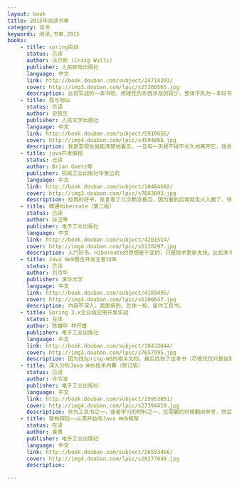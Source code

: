 ```yaml
---
layout: book
title: 2015年阅读书单
category: 读书
keywords: 阅读,书单,2015
books: 
    - title: spring实战
      status: 已读
      author: 沃尔斯 (Craig Walls) 
      publisher: 人民邮电出版社
      language: 中文
      link: http://book.douban.com/subject/24714203/
      cover: http://img3.douban.com/lpic/s27260565.jpg
      description: 比较实战的一本书吧，原理性的东西涉及的较少，整体不失为一本好书。
    - title: 我与地坛
      status: 已读
      author: 史铁生
      publisher: 人民文学出版社
      language: 中文
      link: http://book.douban.com/subject/5910656/
      cover: http://img4.douban.com/lpic/s4594868.jpg
      description: 我甚至现在就能清楚地看见，一旦有一天我不得不长久地离开它，我会怎样想念它，我会怎样想念它并且梦见它，我会怎样因为不敢想念它而梦也梦不到它。宇宙以其不息的欲望将一个歌舞炼为永恒。这欲望有怎样一个人间的姓名，大可忽略不计。每个人的地坛都不一样吧，到最后，也不是我在地坛，而是地坛在我。
    - title: java并发编程
      status: 已读
      author: Brian Goetz等
      publisher: 机械工业出版社华章公司
      language: 中文
      link: http://book.douban.com/subject/10484692/
      cover: http://img3.douban.com/lpic/s7663093.jpg
      description: 经典的好书，反复看了几次都没看完，因为看到后面就走火入魔了，待内力深厚些再战吧！
    - title: 精通Hibernate（第二版）
      status: 已读
      author: 孙卫琴
      publisher: 电子工业出版社
      language: 中文
      link: http://book.douban.com/subject/4201514/
      cover: http://img4.douban.com/lpic/s6110297.jpg
      description: 入门好书，Hibernate的思想是不变的，只是技术更新太快，比如本书不涉及Anotation。
    - title: Java Web整合开发王者归来
      status: 已读
      author: 刘京华
      publisher: 清华大学
      language: 中文
      link: http://book.douban.com/subject/4189495/
      cover: http://img4.douban.com/lpic/s6106647.jpg
      description: 内容不深入，面面俱到，总体一般，留作工具书。
    - title: Spring 3.x企业级应用开发实战
      status: 在读
      author: 陈雄华 林开雄
      publisher: 电子工业出版社
      language: 中文
      link: http://book.douban.com/subject/10432844/
      cover: http://img3.douban.com/lpic/s7657995.jpg
      description: 因为找Spring-WS的相关文档，最后找到了这本书（尽管仅仅只是在随书光盘的附录2中才有），但不得不说这是一本好书。
    - title: 深入分析Java Web技术内幕（修订版）
      status: 已读
      author: 许令波
      publisher: 电子工业出版社
      language: 中文
      link: http://book.douban.com/subject/25953851/
      cover: http://img4.douban.com/lpic/s27394419.jpg
      description: 作为工具书之一，或者学习的材料之一，在需要的时候翻阅参考，然后在自我深入学习，想要真正去研究Java Web技术内幕的，本书只能说是一本技术地图。
    - title: 架构探险——从零开始写Java Web框架
      status: 在读
      author: 黄勇
      publisher: 电子工业出版社
      language: 中文
      link: http://book.douban.com/subject/26593466/
      cover: http://img4.douban.com/lpic/s28277649.jpg
      description: 

---
```


     
  
